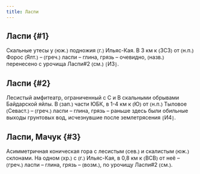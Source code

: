 ```yaml
---
title: Ласпи
---
```

## Ласпи {#1}

Скальные утесы у ⦅юж.⦆ подножия ⦅г.⦆ Ильяс-Кая. В 3 км к ⦅ЗСЗ⦆ от ⦅н.п.⦆ Форос ⦅Ялт.⦆ – ⦅греч.⦆ ласпи – глина, грязь – очевидно, ⦅назв.⦆ перенесено с урочища Ласпи#2 ⦅см.⦆ ⦃И3⦄.

## Ласпи {#2}

Лесистый амфитеатр, ограниченный с С и В скальными обрывами Байдарской яйлы. В ⦅зап.⦆ части ЮБК, в 1-4 км к ⦅Ю⦆ от ⦅н.п.⦆ Тыловое ⦅Севаст.⦆ – ⦅греч.⦆ ласпи – глина, грязь – раньше здесь были обильные выходы грунтовых вод, исчезнувшие после землетрясения ⦃И4⦄.

## Ласпи, Мачук {#3}

Асимметричная коническая гора с лесистым ⦅сев.⦆ и скалистым ⦅юж.⦆ склонами. На одном ⦅хр.⦆ с ⦅г.⦆ Ильяс-Кая, в 0,8 км к ⦅ВСВ⦆ от неё – ⦅греч.⦆ ласпи – глина, грязь – ⦅возм.⦆, по урочищу Ласпи#2 ⦅см.⦆.
